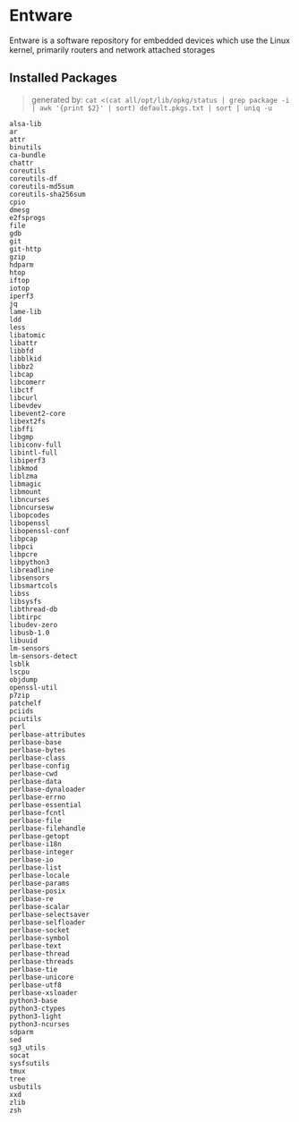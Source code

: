 # Entware

Entware is a software repository for embedded devices which use the Linux kernel, primarily routers and network attached storages

## Installed Packages

> generated by: `cat <(cat all/opt/lib/opkg/status | grep package -i | awk '{print $2}' | sort) default.pkgs.txt | sort | uniq -u`

```
alsa-lib
ar
attr
binutils
ca-bundle
chattr
coreutils
coreutils-df
coreutils-md5sum
coreutils-sha256sum
cpio
dmesg
e2fsprogs
file
gdb
git
git-http
gzip
hdparm
htop
iftop
iotop
iperf3
jq
lame-lib
ldd
less
libatomic
libattr
libbfd
libblkid
libbz2
libcap
libcomerr
libctf
libcurl
libevdev
libevent2-core
libext2fs
libffi
libgmp
libiconv-full
libintl-full
libiperf3
libkmod
liblzma
libmagic
libmount
libncurses
libncursesw
libopcodes
libopenssl
libopenssl-conf
libpcap
libpci
libpcre
libpython3
libreadline
libsensors
libsmartcols
libss
libsysfs
libthread-db
libtirpc
libudev-zero
libusb-1.0
libuuid
lm-sensors
lm-sensors-detect
lsblk
lscpu
objdump
openssl-util
p7zip
patchelf
pciids
pciutils
perl
perlbase-attributes
perlbase-base
perlbase-bytes
perlbase-class
perlbase-config
perlbase-cwd
perlbase-data
perlbase-dynaloader
perlbase-errno
perlbase-essential
perlbase-fcntl
perlbase-file
perlbase-filehandle
perlbase-getopt
perlbase-i18n
perlbase-integer
perlbase-io
perlbase-list
perlbase-locale
perlbase-params
perlbase-posix
perlbase-re
perlbase-scalar
perlbase-selectsaver
perlbase-selfloader
perlbase-socket
perlbase-symbol
perlbase-text
perlbase-thread
perlbase-threads
perlbase-tie
perlbase-unicore
perlbase-utf8
perlbase-xsloader
python3-base
python3-ctypes
python3-light
python3-ncurses
sdparm
sed
sg3_utils
socat
sysfsutils
tmux
tree
usbutils
xxd
zlib
zsh
```